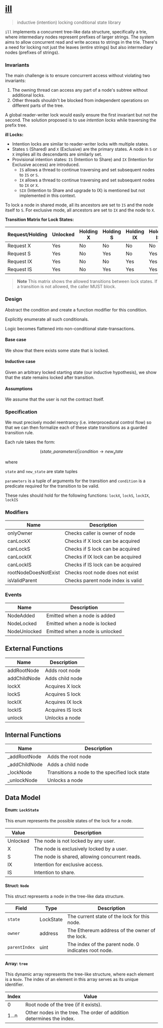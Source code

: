 # [ill](https://github.com/sambacha/ill/edit/master/README.md)

> inductive (intention) locking conditional state library


`ill` implements a concurrent tree-like data structure, specifically a trie, where intermediary nodes represent prefixes of larger strings. The system aims to allow concurrent read and write access to strings in the trie. There's a need for locking not just the leaves (entire strings) but also intermediary nodes (prefixes of strings). 

### Invariants

The main challenge is to ensure concurrent access without violating two invariants:

1. The owning thread can access any part of a node's subtree without additional locks.
2. Other threads shouldn't be blocked from independent operations on different parts of the tree.

A global reader-writer lock would easily ensure the first invariant but not the second. The solution proposed is to use _intention locks_ while traversing the prefix tree. 

**ill Locks:**

- Intention locks are similar to reader-writer locks with multiple states.
- States `S` (Shared) and `X` (Exclusive) are the primary states. A node in `S` or `X` implies all its descendants are similarly set.
- Provisional intention states: `IS` (Intention to Share) and `IX` (Intention for Exclusive access) are introduced.
  - `IS` allows a thread to continue traversing and set subsequent nodes to `IS` or `S`.
  - `IX` allows a thread to continue traversing and set subsequent nodes to `IX` or `X`.
  - `SIX` (Intention to Share and upgrade to IX) is mentioned but not implemented in this context.
  
To lock a node in shared mode, all its ancestors are set to `IS` and the node itself to `S`. For exclusive mode, all ancestors are set to `IX` and the node to `X`.

**Transition Matrix for Lock States:**

| Request/Holding | Unlocked | Holding X | Holding S | Holding IX | Holding IS |
|-----------------|----------|-----------|-----------|------------|------------|
| Request X       | Yes      | No        | No        | No         | No         |
| Request S       | Yes      | No        | Yes       | No         | Yes        |
| Request IX      | Yes      | No        | No        | Yes        | Yes        |
| Request IS      | Yes      | No        | Yes       | Yes        | Yes        |

>**Note**
> This matrix shows the allowed transitions between lock states. If a transition is not allowed, the caller MUST block.

### Design

<!-- NOTES:

- Potential bugs hide when the programmer believes a conditional (and thus the state it projects onto) means one thing when in fact it means something subtly different.

State-transitions which allow interesting operational dynamics. To achieve it, we try to split all conditions apart from the state-transitions that they guard. We name each independently and combine to form real functions.
The problem with such conditional paths within transition logic is that they add conceptual non-linearity over state semantics. 
- Function bodies should have no conditional paths.   
- Never mix transitions with conditions.   
-->

Abstract the condition and create a function modifier for this condition.      

Explicitly enumerate all such conditionals.   

Logic becomes flattened into non-conditional state-transactions.     

#### Base case
We show that there exists some state that is locked.       

#### Inductive case
Given an arbitrary locked starting state (our inductive hypothesis), we show that the state remains locked after transition.    

#### Assumptions
We assume that the user is not the contract itself.     

### Specification

We must precisely model reentrancy (i.e. interprocedural control flow) so that we can then formalize each of these state transitions as a guarded transition rule. 

Each rule takes the form:
  
$$ (state, parameters) | condition → new_state $$


where 

`state` and `new_state` are state tuples     

`parameters` is a tuple of arguments for the transition     and 
`condition` is a predicate required for the transition to be valid.

These rules should hold for the following functions: `lockX`, `lockS`, `lockIX`, `lockIS`

### Modifiers

| Name                 | Description                       |
|----------------------|-----------------------------------|
| onlyOwner            | Checks caller is owner of node    |
| canLockX             | Checks if X lock can be acquired  |
| canLockS             | Checks if S lock can be acquired  |
| canLockIX            | Checks if IX lock can be acquired |
| canLockIS            | Checks if IS lock can be acquired |
| rootNodeDoesNotExist | Checks root node does not exist   |
| isValidParent        | Checks parent node index is valid |

### Events

| Name         | Description                     |
|--------------|---------------------------------|
| NodeAdded    | Emitted when a node is added    |
| NodeLocked   | Emitted when a node is locked   |
| NodeUnlocked | Emitted when a node is unlocked |


## External Functions

| Name         | Description      |
|--------------|------------------|
| addRootNode  | Adds root node   |
| addChildNode | Adds child node  |
| lockX        | Acquires X lock  |
| lockS        | Acquires S lock  |
| lockIX       | Acquires IX lock |
| lockIS       | Acquires IS lock |
| unlock       | Unlocks a node   |

## Internal Functions

| Name          | Description                                    |
|---------------|------------------------------------------------|
| _addRootNode  | Adds the root node                             |
| _addChildNode | Adds a child node                              |
| _lockNode     | Transitions a node to the specified lock state |
| _unlockNode   | Unlocks a node                                 |


## Data Model


#### Enum: `LockState`

This enum represents the possible states of the lock for a node.

| Value    | Description                                       |
|----------|---------------------------------------------------|
| Unlocked | The node is not locked by any user.               |
| X        | The node is exclusively locked by a user.         |
| S        | The node is shared, allowing concurrent reads.    |
| IX       | Intention for exclusive access.                   |
| IS       | Intention to share.                               |



####  Struct: `Node`

This struct represents a node in the tree-like data structure.

| Field        | Type     | Description                                        |
|--------------|----------|----------------------------------------------------|
| `state`      | LockState | The current state of the lock for this node.        |
| `owner`      | address  | The Ethereum address of the owner of the lock.      |
| `parentIndex`| uint     | The index of the parent node. 0 indicates root node.|


#### Array: `tree`

This dynamic array represents the tree-like structure, where each element is a `Node`. The index of an element in this array serves as its unique identifier.

| Index | Value |
|-------|-------|
| 0     | Root node of the tree (if it exists). |
| 1...n | Other nodes in the tree. The order of addition determines the index. |

